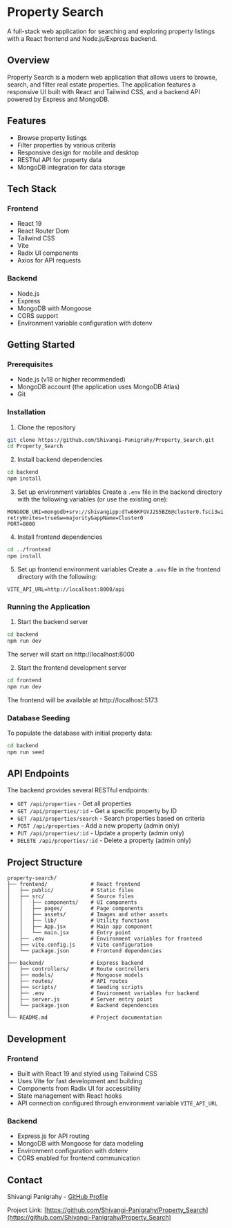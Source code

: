 # Property Search

A full-stack web application for searching and exploring property listings with a React frontend and Node.js/Express backend.

## Overview

Property Search is a modern web application that allows users to browse, search, and filter real estate properties. The application features a responsive UI built with React and Tailwind CSS, and a backend API powered by Express and MongoDB.

## Features

- Browse property listings
- Filter properties by various criteria
- Responsive design for mobile and desktop
- RESTful API for property data
- MongoDB integration for data storage

## Tech Stack

### Frontend
- React 19
- React Router Dom
- Tailwind CSS
- Vite
- Radix UI components
- Axios for API requests

### Backend
- Node.js
- Express
- MongoDB with Mongoose
- CORS support
- Environment variable configuration with dotenv

## Getting Started

### Prerequisites
- Node.js (v18 or higher recommended)
- MongoDB account (the application uses MongoDB Atlas)
- Git

### Installation

1. Clone the repository
```bash
git clone https://github.com/Shivangi-Panigrahy/Property_Search.git
cd Property_Search
```

2. Install backend dependencies
```bash
cd backend
npm install
```

3. Set up environment variables
Create a `.env` file in the backend directory with the following variables (or use the existing one):
```
MONGODB_URI=mongodb+srv://shivangipp:dTw66KFGVJ2S5BZ6@cluster0.fsci3wi.mongodb.net/property_app?retryWrites=true&w=majority&appName=Cluster0
PORT=8000
```

4. Install frontend dependencies
```bash
cd ../frontend
npm install
```

5. Set up frontend environment variables
Create a `.env` file in the frontend directory with the following:
```
VITE_API_URL=http://localhost:8000/api
```

### Running the Application

1. Start the backend server
```bash
cd backend
npm run dev
```
The server will start on http://localhost:8000

2. Start the frontend development server
```bash
cd frontend
npm run dev
```
The frontend will be available at http://localhost:5173

### Database Seeding

To populate the database with initial property data:
```bash
cd backend
npm run seed
```

## API Endpoints

The backend provides several RESTful endpoints:

- `GET /api/properties` - Get all properties
- `GET /api/properties/:id` - Get a specific property by ID
- `GET /api/properties/search` - Search properties based on criteria
- `POST /api/properties` - Add a new property (admin only)
- `PUT /api/properties/:id` - Update a property (admin only)
- `DELETE /api/properties/:id` - Delete a property (admin only)

## Project Structure

```
property-search/
├── frontend/              # React frontend
│   ├── public/            # Static files
│   ├── src/               # Source files
│   │   ├── components/    # UI components
│   │   ├── pages/         # Page components
│   │   ├── assets/        # Images and other assets
│   │   ├── lib/           # Utility functions
│   │   ├── App.jsx        # Main app component
│   │   └── main.jsx       # Entry point
│   ├── .env               # Environment variables for frontend
│   ├── vite.config.js     # Vite configuration
│   └── package.json       # Frontend dependencies
│
├── backend/               # Express backend
│   ├── controllers/       # Route controllers
│   ├── models/            # Mongoose models
│   ├── routes/            # API routes
│   ├── scripts/           # Seeding scripts
│   ├── .env               # Environment variables for backend
│   ├── server.js          # Server entry point
│   └── package.json       # Backend dependencies
│
└── README.md              # Project documentation
```

## Development

### Frontend

- Built with React 19 and styled using Tailwind CSS
- Uses Vite for fast development and building
- Components from Radix UI for accessibility
- State management with React hooks
- API connection configured through environment variable `VITE_API_URL`

### Backend

- Express.js for API routing
- MongoDB with Mongoose for data modeling
- Environment configuration with dotenv
- CORS enabled for frontend communication


## Contact

Shivangi Panigrahy - [GitHub Profile](https://github.com/Shivangi-Panigrahy)

Project Link: [https://github.com/Shivangi-Panigrahy/Property_Search](https://github.com/Shivangi-Panigrahy/Property_Search)
